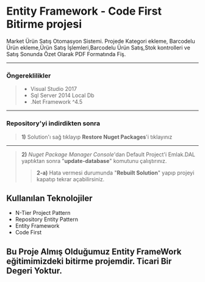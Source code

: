 Entity Framework - Code First Bitirme projesi
=========================
Market Ürün Satış Otomasyon Sistemi. Projede Kategori ekleme, Barcodelu Ürün ekleme,Ürün Satış İşlemleri,Barcodelu Ürün Satış,Stok kontrolleri ve Satış Sonunda Özet Olarak PDF Formatında Fiş.

----------
### Öngereklilikler

> - Visual Studio 2017
> - Sql Server 2014 Local Db
> - .Net Framework ^4.5

 ----------

### Repository'yi indirdikten sonra

> **1)** Solution'ı sağ tıklayıp **Restore Nuget Packages**'i tıklayınız

----------

> **2)** *Nuget Package Manager Console*'dan Default Project'i Emlak.DAL yaptıktan sonra "**update-database**" komutunu çalıştırınız.
> > **2-a)** Hata vermesi durumunda "**Rebuilt Solution**" yapıp projeyi kapatıp tekrar açabilirsiniz.

## Kullanılan Teknolojiler ##

 - N-Tier Project Pattern
 - Repository Entity Pattern
 - Entity Framework 
 - Code First
 
> 

Bu Proje Almış Olduğumuz Entity FrameWork eğitimimizdeki bitirme projemdir. Ticari Bir Degeri Yoktur.
---------------------------------------------------------------------
